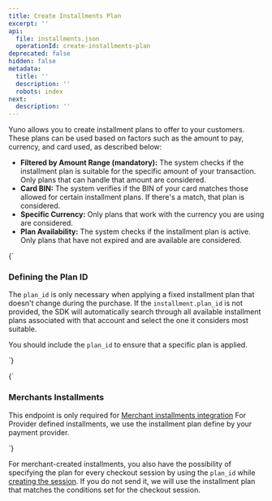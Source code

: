 ```yaml
---
title: Create Installments Plan
excerpt: ''
api:
  file: installments.json
  operationId: create-installments-plan
deprecated: false
hidden: false
metadata:
  title: ''
  description: ''
  robots: index
next:
  description: ''
---
```

Yuno allows you to create installment plans to offer to your customers. These plans can be used based on factors such as the amount to pay, currency, and card used, as described below:

* **Filtered by Amount Range (mandatory):** The system checks if the installment plan is suitable for the specific amount of your transaction. Only plans that can handle that amount are considered.
* **Card BIN:** The system verifies if the BIN of your card matches those allowed for certain installment plans. If there's a match, that plan is considered.
* **Specific Currency:** Only plans that work with the currency you are using are considered.
* **Plan Availability:** The system checks if the installment plan is active. Only plans that have not expired and are available are considered.

<HTMLBlock>{`
<body>
  <div class="infoBlockContainer">
    <div class="verticalLine"></div>
    <div>
      <h3>Defining the Plan ID</h3>
      <div class="contentContainer">
        <p>
					The <code>plan_id</code> is only necessary when applying a fixed installment plan that doesn't change during the purchase. If the <code>installment.plan_id</code> is not provided, the SDK will automatically search through all available installment plans associated with that account and select the one it considers most suitable. 
				</p>
        <p>
					You should include the <code>plan_id</code> to ensure that a specific plan is applied.
        </p>
  </div>  
</div>  
</div>  
</body>
`}</HTMLBlock>

<HTMLBlock>{`
<body>
  <div class="infoBlockContainer">
    <div class="verticalLine"></div>
    <div>
      <h3>Merchants Installments</h3>
      <div class="contentContainer">
        <p>
					This endpoint is only required for
          <a href="installments">Merchant installments integration</a>
          For Provider defined installments, we use the installment plan define by your payment provider.
        </p>
  </div>  
</div>  
</div>  
</body>
`}</HTMLBlock>

For merchant-created installments, you also have the possibility of specifying the plan for every checkout session by using the `plan_id` while [creating the session](ref:create-checkout-session). If you do not send it, we will use the installment plan that matches the conditions set for the checkout session.
